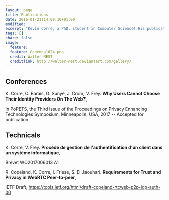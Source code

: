 ```yaml
---
layout: page
title: Publications
date: 2016-01-21T14:09:10+01:00
modified:
excerpt: "Kevin Corre, a PhD. student in Computer Science! His publications."
tags: []
share: false
image:
  feature:
  feature: Gehenna1024.png
  credit: Walter-NEST
  creditlink: http://walter-nest.deviantart.com/gallery/
---
```


## Conferences
K. Corre, O. Barais, G. Sunyé, J. Crom, V. Frey.
**Why Users Cannot Choose Their Identity Providers On The Web?**,

In PoPETS, the Third Issue of the Proceedings on Privacy Enhancing Technologies Symposium, Minneapolis, USA, 2017 -- Accepted for publication

## Technicals
K. Corre, V. Frey. **Procédé de gestion de l'authentification d'un client dans un système informatique**,

Brevet WO2017006013 A1


R. Copeland, K. Corre, I. Friese, S. El Jaouhari. **Requirements for Trust and Privacy in WebRTC Peer-to-peer**,

IETF Draft, https://tools.ietf.org/html/draft-copeland-rtcweb-p2p-idp-auth-00
